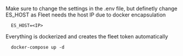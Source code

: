 Make sure to change the settings in the .env file, but definetly change ES_HOST as Fleet needs the host IP due to docker encapsulation

      ES_HOST=<IP>

Everything is dockerized and creates the fleet token automatically

      docker-compose up -d   

